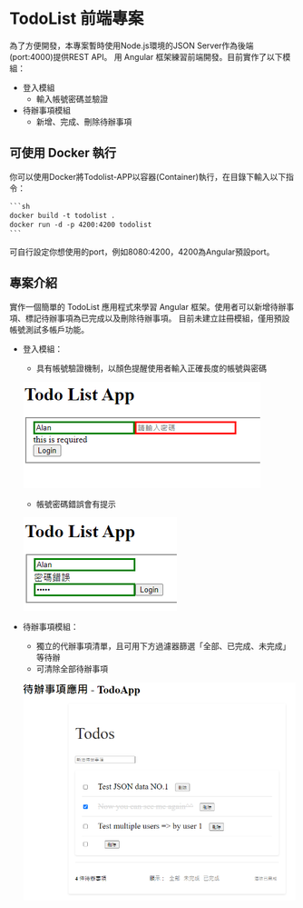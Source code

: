 # TodoList 前端專案

為了方便開發，本專案暫時使用Node.js環境的JSON Server作為後端(port:4000)提供REST API。
用 Angular 框架練習前端開發。目前實作了以下模組：

- 登入模組
    - 輸入帳號密碼並驗證
- 待辦事項模組
    - 新增、完成、刪除待辦事項

## 可使用 Docker 執行
你可以使用Docker將Todolist-APP以容器(Container)執行，在目錄下輸入以下指令：

    ```sh
    docker build -t todolist .
    docker run -d -p 4200:4200 todolist
    ```

可自行設定你想使用的port，例如8080:4200，4200為Angular預設port。


## 專案介紹
實作一個簡單的 TodoList 應用程式來學習 Angular 框架。使用者可以新增待辦事項、標記待辦事項為已完成以及刪除待辦事項。
目前未建立註冊模組，僅用預設帳號測試多帳戶功能。

- 登入模組：
    - 具有帳號驗證機制，以顏色提醒使用者輸入正確長度的帳號與密碼

    ![image](https://github.com/Alan-Cheng/Angular-TodoList/blob/master/login.png)

    - 帳號密碼錯誤會有提示

    ![image](https://github.com/Alan-Cheng/Angular-TodoList/blob/master/login_fail.png)

- 待辦事項模組：
    - 獨立的代辦事項清單，且可用下方過濾器篩選「全部、已完成、未完成」等待辦
    - 可清除全部待辦事項
    
    ![image](https://github.com/Alan-Cheng/Angular-TodoList/blob/master/todolist.png)
